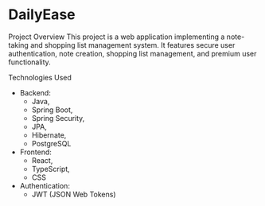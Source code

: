 # DailyEase

Project Overview
This project is a web application implementing a note-taking and shopping list management system. It features secure user authentication, note creation, shopping list management, and premium user functionality.

Technologies Used
 - Backend: 
   - Java, 
   - Spring Boot, 
   - Spring Security, 
   - JPA, 
   - Hibernate, 
   - PostgreSQL
 - Frontend: 
   - React, 
   - TypeScript, 
   - CSS
 - Authentication: 
   - JWT (JSON Web Tokens)